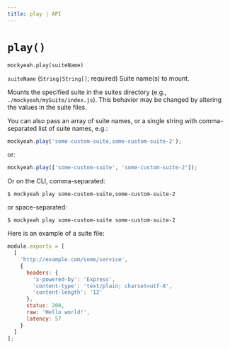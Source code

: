 ```yaml
---
title: play | API
---
```

# `play()`

`mockyeah.play(suiteName)`

`suiteName` (`String|String[]`; required) Suite name(s) to mount.

Mounts the specified suite in the suites directory (e.g., `./mockyeah/mySuite/index.js`).
This behavior may be changed by altering the values in the suite files.

You can also pass an array of suite names, or a single string with comma-separated list of suite names, e.g.:

```js
mockyeah.play('some-custom-suite,some-custom-suite-2');
```

or:

```js
mockyeah.play(['some-custom-suite', 'some-custom-suite-2']);
```

Or on the CLI, comma-separated:

```console
$ mockyeah play some-custom-suite,some-custom-suite-2
```

or space-separated:

```console
$ mockyeah play some-custom-suite some-custom-suite-2
```

Here is an example of a suite file:

```js
module.exports = [
  [
    'http://example.com/some/service',
    {
      headers: {
        'x-powered-by': 'Express',
        'content-type': 'text/plain; charset=utf-8',
        'content-length': '12'
      },
      status: 200,
      raw: 'Hello world!',
      latency: 57
    }
  ]
];
```

